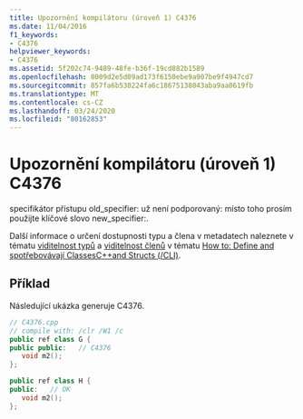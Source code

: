 ```yaml
---
title: Upozornění kompilátoru (úroveň 1) C4376
ms.date: 11/04/2016
f1_keywords:
- C4376
helpviewer_keywords:
- C4376
ms.assetid: 5f202c74-9489-48fe-b36f-19cd882b1589
ms.openlocfilehash: 8009d2e5d09ad173f6150ebe9a907be9f4947cd7
ms.sourcegitcommit: 857fa6b530224fa6c18675138043aba9aa0619fb
ms.translationtype: MT
ms.contentlocale: cs-CZ
ms.lasthandoff: 03/24/2020
ms.locfileid: "80162853"
---
```

# <a name="compiler-warning-level-1-c4376"></a>Upozornění kompilátoru (úroveň 1) C4376

specifikátor přístupu old_specifier: už není podporovaný: místo toho prosím použijte klíčové slovo new_specifier:.

Další informace o určení dostupnosti typu a člena v metadatech naleznete v tématu [viditelnost typů](../../dotnet/how-to-define-and-consume-classes-and-structs-cpp-cli.md#BKMK_Type_visibility) a [viditelnost členů](../../dotnet/how-to-define-and-consume-classes-and-structs-cpp-cli.md#BKMK_Member_visibility) v tématu [How to: Define and spotřebovávají ClassesC++and Structs (/CLI)](../../dotnet/how-to-define-and-consume-classes-and-structs-cpp-cli.md).

## <a name="example"></a>Příklad

Následující ukázka generuje C4376.

```cpp
// C4376.cpp
// compile with: /clr /W1 /c
public ref class G {
public public:   // C4376
   void m2();
};

public ref class H {
public:   // OK
   void m2();
};
```
